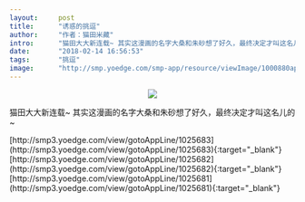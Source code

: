 ```yaml
---
layout:     post
title:      "诱惑的挑逗"
author:     "作者：猫田米藏"
intro:      "猫田大大新连载~ 其实这漫画的名字大桑和朱砂想了好久，最终决定才叫这名儿的~"
date:       "2018-02-14 16:56:53"
tags:       "挑逗"
image:      "http://smp.yoedge.com/smp-app/resource/viewImage/1000880appline.png"
---
```

<div style="text-align: center">
<p><img src="http://smp.yoedge.com/smp-app/resource/viewImage/1000880appline.png"/></p>
</div>
<p class="post-meta">
<span>猫田大大新连载~ 其实这漫画的名字大桑和朱砂想了好久，最终决定才叫这名儿的~</span>
</p>
[http://smp3.yoedge.com/view/gotoAppLine/1025683](http://smp3.yoedge.com/view/gotoAppLine/1025683){:target="_blank"}
[http://smp3.yoedge.com/view/gotoAppLine/1025682](http://smp3.yoedge.com/view/gotoAppLine/1025682){:target="_blank"}
[http://smp3.yoedge.com/view/gotoAppLine/1025681](http://smp3.yoedge.com/view/gotoAppLine/1025681){:target="_blank"}


